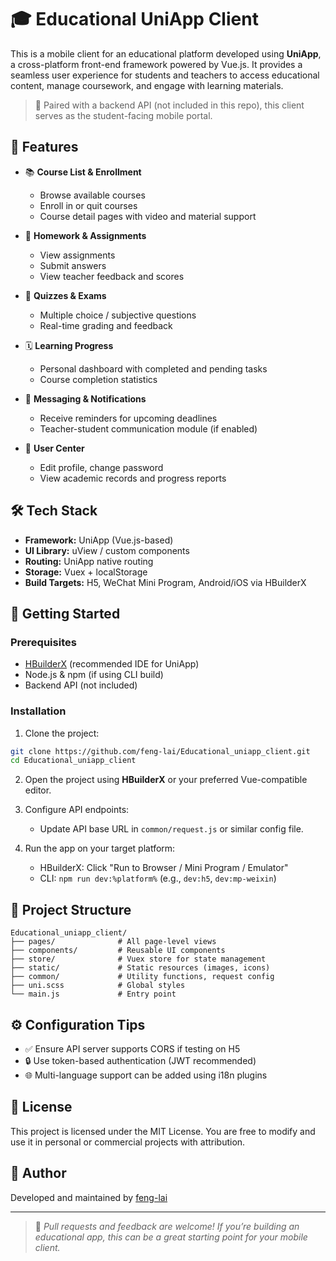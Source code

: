 
# 🎓 Educational UniApp Client

This is a mobile client for an educational platform developed using **UniApp**, a cross-platform front-end framework powered by Vue.js. It provides a seamless user experience for students and teachers to access educational content, manage coursework, and engage with learning materials.

> 🔗 Paired with a backend API (not included in this repo), this client serves as the student-facing mobile portal.

## 📱 Features

- 📚 **Course List & Enrollment**
  - Browse available courses
  - Enroll in or quit courses
  - Course detail pages with video and material support

- 📝 **Homework & Assignments**
  - View assignments
  - Submit answers
  - View teacher feedback and scores

- 🧪 **Quizzes & Exams**
  - Multiple choice / subjective questions
  - Real-time grading and feedback

- 🗓 **Learning Progress**
  - Personal dashboard with completed and pending tasks
  - Course completion statistics

- 💬 **Messaging & Notifications**
  - Receive reminders for upcoming deadlines
  - Teacher-student communication module (if enabled)

- 👤 **User Center**
  - Edit profile, change password
  - View academic records and progress reports

## 🛠️ Tech Stack

- **Framework:** UniApp (Vue.js-based)
- **UI Library:** uView / custom components
- **Routing:** UniApp native routing
- **Storage:** Vuex + localStorage
- **Build Targets:** H5, WeChat Mini Program, Android/iOS via HBuilderX

## 🚀 Getting Started

### Prerequisites

- [HBuilderX](https://www.dcloud.io/hbuilderx.html) (recommended IDE for UniApp)
- Node.js & npm (if using CLI build)
- Backend API (not included)

### Installation

1. Clone the project:

```bash
git clone https://github.com/feng-lai/Educational_uniapp_client.git
cd Educational_uniapp_client
```

2. Open the project using **HBuilderX** or your preferred Vue-compatible editor.

3. Configure API endpoints:

   * Update API base URL in `common/request.js` or similar config file.

4. Run the app on your target platform:

   * HBuilderX: Click "Run to Browser / Mini Program / Emulator"
   * CLI: `npm run dev:%platform%` (e.g., `dev:h5`, `dev:mp-weixin`)

## 📁 Project Structure

```
Educational_uniapp_client/
├── pages/              # All page-level views
├── components/         # Reusable UI components
├── store/              # Vuex store for state management
├── static/             # Static resources (images, icons)
├── common/             # Utility functions, request config
├── uni.scss            # Global styles
└── main.js             # Entry point
```

## ⚙️ Configuration Tips

* ✅ Ensure API server supports CORS if testing on H5
* 🔒 Use token-based authentication (JWT recommended)
* 🌐 Multi-language support can be added using i18n plugins

## 📄 License

This project is licensed under the MIT License.
You are free to modify and use it in personal or commercial projects with attribution.

## 🙋 Author

Developed and maintained by [feng-lai](https://github.com/feng-lai)

---

> 📢 *Pull requests and feedback are welcome! If you’re building an educational app, this can be a great starting point for your mobile client.*


